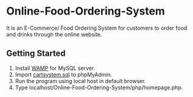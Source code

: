 # Online-Food-Ordering-System
It is an E-Commerce/ Food Ordering System for customers to order food and drinks through the online website. 

## Getting Started
1. Install  [WAMP](https://www.wampserver.com/en/download-wampserver-64bits/) for MySQL server.
2. Import  [cartsystem.sql](/Online-Food-Ordering-System/cartsystem.sql) to phpMyAdmin. 
3. Run the program using local host in default browser.
4. Type localhost/Online-Food-Ordering-System/php/homepage.php. 
